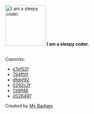 <img src="https://my-badges.github.io/my-badges/sleepy-coder.png" alt="I am a sleepy coder." title="I am a sleepy coder." width="128">
<strong>I am a sleepy coder.</strong>
<br><br>

Commits:

- <a href="https://github.com/XxX-Daniil-underscore-Zaikin-XxX/PapyrusDefaultProject/commit/e7e152f64a8f6e587a96c544cbf7b55b71abbc76">e7e152f</a>
- <a href="https://github.com/XxX-Daniil-underscore-Zaikin-XxX/PapyrusDefaultProject/commit/794ff0f8bc5e7d81fe9b2cc2191f4fe6aa62c008">794ff0f</a>
- <a href="https://github.com/XxX-Daniil-underscore-Zaikin-XxX/PapyrusDefaultProject/commit/dfebf9204bb7b8492237773876e93482ded6fd36">dfebf92</a>
- <a href="https://github.com/XxX-Daniil-underscore-Zaikin-XxX/CustomSkillsMenu/commit/0292c2f6cc24ae9a08d678e8dd804cf86232780b">0292c2f</a>
- <a href="https://github.com/XxX-Daniil-underscore-Zaikin-XxX/CustomSkillsMenu/commit/139ff46d99cd51710003570e7a696e9e3a24c39f">139ff46</a>
- <a href="https://github.com/XxX-Daniil-underscore-Zaikin-XxX/CustomSkillsMenu/commit/2026497df8a2e45d5a6dc74868b630ca29bee262">2026497</a>


Created by <a href="https://github.com/my-badges/my-badges">My Badges</a>